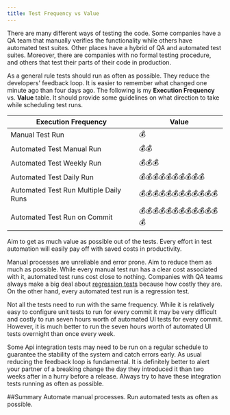 ```yaml
---
title: Test Frequency vs Value
---
```



There are many different ways of testing the code. Some companies have a QA team that manually verifies the functionality while others have automated test suites. Other places have a hybrid of QA and automated test suites. Moreover, there are companies with no formal testing procedure, and others that test their parts of their code in production. 

As a general rule tests should run as often as possible. They reduce the developers' feedback loop. It is easier to remember what changed one minute ago than four days ago. The following is my **Execution Frequency** vs. **Value** table. It should provide some guidelines on what direction to take while scheduling test runs.

Execution Frequency                    | Value
-------------------------------------- | ------------------------------
Manual Test Run                        | 💰
Automated Test Manual Run              | 💰💰
Automated Test Weekly Run              | 💰💰💰
Automated Test Daily Run               | 💰💰💰💰💰💰💰💰💰💰
Automated Test Run Multiple Daily Runs | 💰💰💰💰💰💰💰💰💰💰💰💰
Automated Test Run on Commit           | 💰💰💰💰💰💰💰💰💰💰💰💰💰

Aim to get as much value as possible out of the tests. Every effort in test automation will easily pay off with saved costs in productivity.

Manual processes are unreliable and error prone. Aim to reduce them as much as possible. While every manual test run has a clear cost associated with it, automated test runs cost close to nothing. Companies with QA teams always make a big deal about [regression tests](https://en.wikipedia.org/wiki/Regression_testing) because how costly they are. On the other hand, every automated test run is a regression test.

Not all the tests need to run with the same frequency. While it is relatively easy to configure unit tests to run for every commit it may be very difficult and costly to run seven hours worth of automated UI tests for every commit. However, it is much better to run the seven hours worth of automated UI tests overnight than once every week.

Some Api integration tests may need to be run on a regular schedule to guarantee the stability of the system and catch errors early. As usual reducing the feedback loop is fundamental. It is definitely better to alert your partner of a breaking change the day they introduced it than two weeks after in a hurry before a release. Always try to have these integration tests running as often as possible.

##Summary
Automate manual processes. Run automated tests as often as possible.
